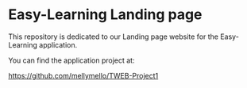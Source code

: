 Easy-Learning Landing page
==========================

This repository is dedicated to our Landing page website for the Easy-Learning application.

You can find the application project at:

https://github.com/mellymello/TWEB-Project1


